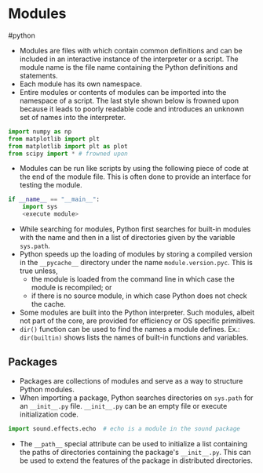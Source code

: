 # Modules
#python 

- Modules are files with which contain common definitions and can be included in an interactive instance of the interpreter or a script. The module name is the file name containing the Python definitions and statements.
- Each module has its own namespace. 
- Entire modules or contents of modules can be imported into the namespace of a script. The last style shown below is frowned upon because it leads to poorly readable code and introduces an unknown set of names into the interpreter.
  
```python
import numpy as np
from matplotlib import plt
from matplotlib import plt as plot
from scipy import * # frowned upon
```

- Modules can be run like scripts by using the following piece of code at the end of the module file. This is often done to provide an interface for testing the module.
```python
if __name__ == "__main__":
	import sys
	<execute module>
```

- While searching for modules, Python first searches for built-in modules with the name and then in a list of directories given by the variable `sys.path`.
- Python speeds up the loading of modules by storing a compiled version in the `__pycache__` directory under the name `module.version.pyc`. This is true unless, 
	- the module is loaded from the command line in which case the module is recompiled; or
	- if there is no source module, in which case Python does not check the cache.
- Some modules are built into the Python interpreter. Such modules, albeit not part of the core, are provided for efficiency or OS specific primitives.
- `dir()` function can be used to find the names a module defines. Ex.: `dir(builtin)` shows lists the names of built-in functions and variables.

## Packages
- Packages are collections of modules and serve as a way to structure Python modules.
- When importing a package, Python searches directories on `sys.path` for an `__init__.py` file. `__init__.py` can be an empty file or execute initialization code.
```python
import sound.effects.echo  # echo is a module in the sound package
```
- The `__path__` special attribute can be used to initialize a list containing the paths of directories containing the package's `__init__.py`. This can be used to extend the features of the package in distributed directories.